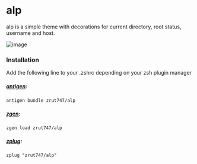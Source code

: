 # alp

alp is a simple theme with decorations for current directory, root status, username and host.

![image](https://user-images.githubusercontent.com/32980146/235344926-7a41b1f0-0ed3-4bf5-a867-2a6f1b2bb8ac.png)


### Installation

Add the following line to your .zshrc depending on your zsh plugin manager

##### [antigen](https://github.com/zsh-users/antigen):

    antigen bundle zrut747/alp

##### [zgen](https://github.com/tarjoilija/zgen):

    zgen load zrut747/alp

##### [zplug](https://github.com/zplug/zplug):

    zplug "zrut747/alp"
